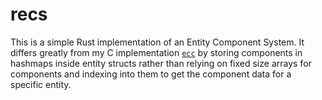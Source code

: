 # recs
This is a simple Rust implementation of an Entity Component System. It differs greatly from my C implementation [`ecc`](https://github.com/Evankj/ecc) by storing components in hashmaps inside entity structs rather than relying on fixed size arrays for components and indexing into them to get the component data for a specific entity.
